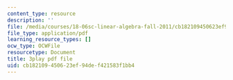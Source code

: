 ```yaml
---
content_type: resource
description: ''
file: /media/courses/18-06sc-linear-algebra-fall-2011/cb182109450623ef94def421583f1bb4_Y_Ac6KiQ1t0.pdf
file_type: application/pdf
learning_resource_types: []
ocw_type: OCWFile
resourcetype: Document
title: 3play pdf file
uid: cb182109-4506-23ef-94de-f421583f1bb4
---
```

